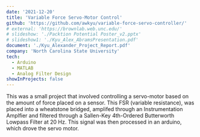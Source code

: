 ```yaml
---
date: '2021-12-20'
title: 'Variable Force Servo-Motor Control'
github: 'https://github.com/awkyu/variable-force-servo-controller/'
# external: 'https://brownlab.web.unc.edu/'
# slideshow: './Packtion Potential Poster_v2.pptx'
# slideshow1: './Kyu_Alex_AbramsPresentation.pdf'
document: './Kyu_Alexander_Project_Report.pdf'
company: 'North Carolina State University'
tech:
  - Arduino
  - MATLAB
  - Analog Filter Design
showInProjects: false
---
```


This was a small project that involved controlling a servo-motor based on the amount of force placed on a sensor. This FSR (variable resistance), was placed into a wheatstone bridged, amplifed through an Instrumentation Amplfier and filtered through a Sallen-Key 4th-Ordered Butterworth Lowpass Filter at 20 Hz. This signal was then processed in an arduino, which drove the servo motor.

